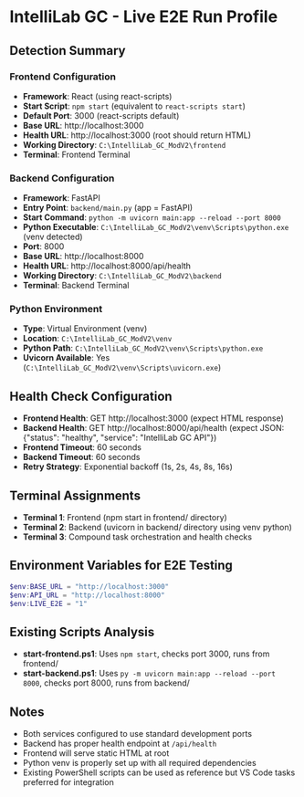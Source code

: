 # IntelliLab GC - Live E2E Run Profile

## Detection Summary

### Frontend Configuration
- **Framework**: React (using react-scripts)
- **Start Script**: `npm start` (equivalent to `react-scripts start`)
- **Default Port**: 3000 (react-scripts default)
- **Base URL**: http://localhost:3000
- **Health URL**: http://localhost:3000 (root should return HTML)
- **Working Directory**: `C:\IntelliLab_GC_ModV2\frontend`
- **Terminal**: Frontend Terminal

### Backend Configuration
- **Framework**: FastAPI
- **Entry Point**: `backend/main.py` (app = FastAPI)
- **Start Command**: `python -m uvicorn main:app --reload --port 8000`
- **Python Executable**: `C:\IntelliLab_GC_ModV2\venv\Scripts\python.exe` (venv detected)
- **Port**: 8000
- **Base URL**: http://localhost:8000
- **Health URL**: http://localhost:8000/api/health
- **Working Directory**: `C:\IntelliLab_GC_ModV2\backend`
- **Terminal**: Backend Terminal

### Python Environment
- **Type**: Virtual Environment (venv)
- **Location**: `C:\IntelliLab_GC_ModV2\venv`
- **Python Path**: `C:\IntelliLab_GC_ModV2\venv\Scripts\python.exe`
- **Uvicorn Available**: Yes (`C:\IntelliLab_GC_ModV2\venv\Scripts\uvicorn.exe`)

## Health Check Configuration
- **Frontend Health**: GET http://localhost:3000 (expect HTML response)
- **Backend Health**: GET http://localhost:8000/api/health (expect JSON: {"status": "healthy", "service": "IntelliLab GC API"})
- **Frontend Timeout**: 60 seconds
- **Backend Timeout**: 60 seconds
- **Retry Strategy**: Exponential backoff (1s, 2s, 4s, 8s, 16s)

## Terminal Assignments
- **Terminal 1**: Frontend (npm start in frontend/ directory)
- **Terminal 2**: Backend (uvicorn in backend/ directory using venv python)
- **Terminal 3**: Compound task orchestration and health checks

## Environment Variables for E2E Testing
```powershell
$env:BASE_URL = "http://localhost:3000"
$env:API_URL = "http://localhost:8000"
$env:LIVE_E2E = "1"
```

## Existing Scripts Analysis
- **start-frontend.ps1**: Uses `npm start`, checks port 3000, runs from frontend/
- **start-backend.ps1**: Uses `py -m uvicorn main:app --reload --port 8000`, checks port 8000, runs from backend/

## Notes
- Both services configured to use standard development ports
- Backend has proper health endpoint at `/api/health`
- Frontend will serve static HTML at root
- Python venv is properly set up with all required dependencies
- Existing PowerShell scripts can be used as reference but VS Code tasks preferred for integration